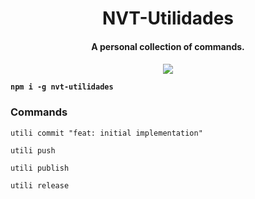 <h1 align="center">
NVT-Utilidades
</h1>
<h4 align="center">
A personal collection of commands.
<h4>
<p align="center">
  <a href="https://www.npmjs.com/package/nvt-utilidades"><img src="https://img.shields.io/npm/v/nvt-utilidades?style=for-the-badge&color=a0a3cf&label="></a>
<p>

`npm i -g nvt-utilidades`

### Commands

`utili commit "feat: initial implementation"`

`utili push`

`utili publish`

`utili release`
